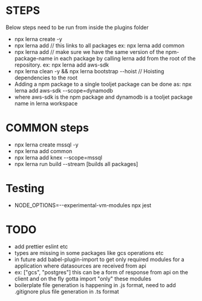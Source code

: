 # STEPS

Below steps need to be run from inside the plugins folder

- npx lerna create <package-name> -y
- npx lerna add <package-name> // this links <package-name> to all packages ex: npx lerna add common
- npx lerna add <npm-page-name> // make sure we have the same version of the npm-package-name in each package by calling lerna add from the root of the repository. ex: npx lerna add aws-sdk
- npx lerna clean -y && npx lerna bootstrap --hoist // Hoisting dependencies to the root
- Adding a npm package to a single tooljet package can be done as: npx lerna add aws-sdk --scope=dynamodb
- where aws-sdk is the npm package and dynamodb is a tooljet package name in lerna workspace

# COMMON steps
- npx lerna create mssql -y   
- npx lerna add common 
- npx lerna add knex --scope=mssql
- npx lerna run build --stream [builds all packages]

# Testing
- NODE_OPTIONS=--experimental-vm-modules npx jest

# TODO
- add prettier eslint etc
- types are missing in some packages like gcs operations etc
- in future add babel-plugin-import to get only required modules for a application where datasources are received from api
- ex: ["gcs", "postgres"] this can be a form of response from api on the client and on the fly gotta import "only" these modules
- boilerplate file generation is happening in .js format, need to add .gitignore plus file generation in .ts format 

